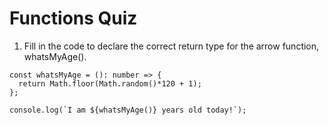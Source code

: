 # Functions Quiz

1. Fill in the code to declare the correct return type for the arrow function, whatsMyAge().

```
const whatsMyAge = (): number => {
  return Math.floor(Math.random()*120 + 1);
};

console.log(`I am ${whatsMyAge()} years old today!`);
```
